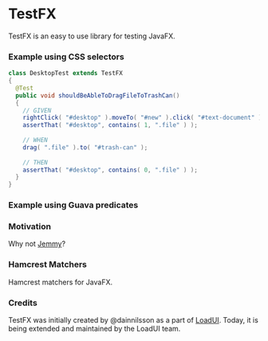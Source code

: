 TestFX
======

TestFX is an easy to use library for testing JavaFX.

### Example using CSS selectors

```java
class DesktopTest extends TestFX
{
  @Test
  public void shouldBeAbleToDragFileToTrashCan()
  {
    // GIVEN
    rightClick( "#desktop" ).moveTo( "#new" ).click( "#text-document" ).type( "myTextfile.txt" ).push( ENTER );
    assertThat( "#desktop", contains( 1, ".file" ) );
  
    // WHEN
    drag( ".file" ).to( "#trash-can" );
    
    // THEN
    assertThat( "#desktop", contains( 0, ".file" ) );
  }
}
```

### Example using Guava predicates

### Motivation
Why not [Jemmy][1]? 

### Hamcrest Matchers
Hamcrest matchers for JavaFX.


### Credits
TestFX was initially created by @dainnilsson as a part of [LoadUI][2]. Today, it is being extended
and maintained by the LoadUI team.

[1]: https://jemmy.java.net/              "Jemmy website"
[2]: https://github.com/SmartBear/loadui  "LoadUI project at Github"
